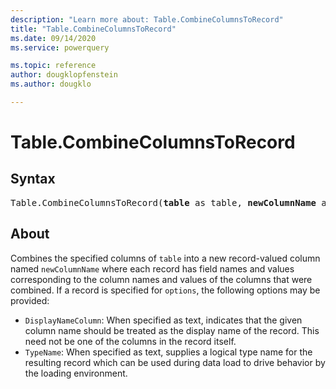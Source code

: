 ```yaml
---
description: "Learn more about: Table.CombineColumnsToRecord"
title: "Table.CombineColumnsToRecord"
ms.date: 09/14/2020
ms.service: powerquery

ms.topic: reference
author: dougklopfenstein
ms.author: dougklo

---
```

# Table.CombineColumnsToRecord

## Syntax

<pre>
Table.CombineColumnsToRecord(<b>table</b> as table, <b>newColumnName</b> as text, <b>sourceColumns</b> as list, optional <b>options</b> as nullable record) as table
</pre>
  
## About  
Combines the specified columns of `table` into a new record-valued column named `newColumnName` where each record has field names and values corresponding to the column names and values of the columns that were combined. If a record is specified for `options`, the following options may be provided:

* `DisplayNameColumn`: When specified as text, indicates that the given column name should be treated as the display name of the record. This need not be one of the columns in the record itself.
* `TypeName`: When specified as text, supplies a logical type name for the resulting record which can be used during data load to drive behavior by the loading environment.

